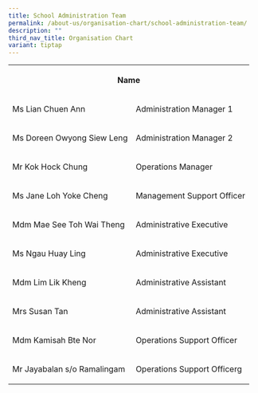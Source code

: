 ```yaml
---
title: School Administration Team
permalink: /about-us/organisation-chart/school-administration-team/
description: ""
third_nav_title: Organisation Chart
variant: tiptap
---
```

<table style="minWidth: 50px">
<colgroup>
<col>
<col>
</colgroup>
<tbody>
<tr>
<th rowspan="1" colspan="2">
<p>Name</p>
</th>
</tr>
<tr>
<td rowspan="1" colspan="1">
<p>Ms Lian Chuen Ann</p>
</td>
<td rowspan="1" colspan="1">
<p>Administration Manager 1</p>
</td>
</tr>
<tr>
<td rowspan="1" colspan="1">
<p>Ms Doreen Owyong Siew Leng</p>
</td>
<td rowspan="1" colspan="1">
<p>Administration Manager 2</p>
</td>
</tr>
<tr>
<td rowspan="1" colspan="1">
<p>Mr Kok Hock Chung</p>
</td>
<td rowspan="1" colspan="1">
<p>Operations Manager</p>
</td>
</tr>
<tr>
<td rowspan="1" colspan="1">
<p>Ms Jane Loh Yoke Cheng</p>
</td>
<td rowspan="1" colspan="1">
<p>Management Support Officer</p>
</td>
</tr>
<tr>
<td rowspan="1" colspan="1">
<p>Mdm Mae See Toh Wai Theng</p>
</td>
<td rowspan="1" colspan="1">
<p>Administrative Executive</p>
</td>
</tr>
<tr>
<td rowspan="1" colspan="1">
<p>Ms Ngau Huay Ling</p>
</td>
<td rowspan="1" colspan="1">
<p>Administrative Executive</p>
</td>
</tr>
<tr>
<td rowspan="1" colspan="1">
<p>Mdm Lim Lik Kheng</p>
</td>
<td rowspan="1" colspan="1">
<p>Administrative Assistant</p>
</td>
</tr>
<tr>
<td rowspan="1" colspan="1">
<p>Mrs&nbsp;Susan Tan</p>
</td>
<td rowspan="1" colspan="1">
<p>Administrative Assistant</p>
</td>
</tr>
<tr>
<td rowspan="1" colspan="1">
<p>Mdm&nbsp;Kamisah Bte Nor</p>
</td>
<td rowspan="1" colspan="1">
<p>Operations Support Officer</p>
</td>
</tr>
<tr>
<td rowspan="1" colspan="1">
<p>Mr Jayabalan s/o Ramalingam</p>
</td>
<td rowspan="1" colspan="1">
<p>Operations Support Officerg</p>
</td>
</tr>
</tbody>
</table>
<p></p>